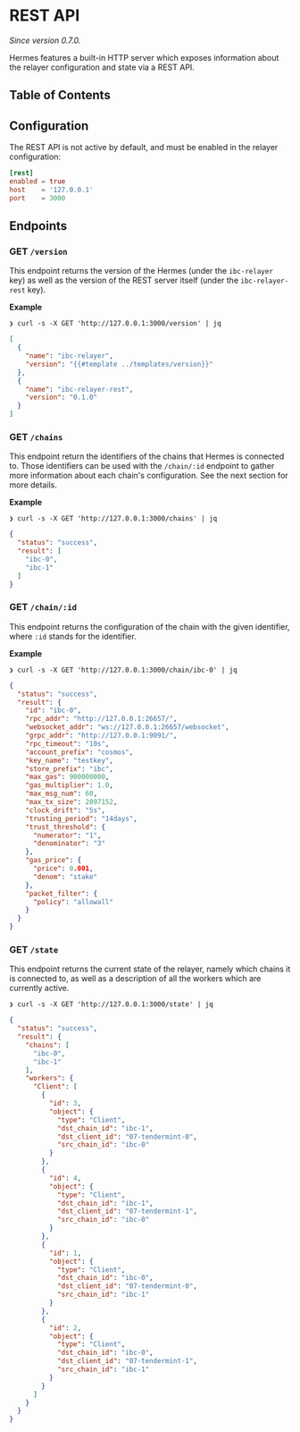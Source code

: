 # REST API

*Since version 0.7.0.*

Hermes features a built-in HTTP server which exposes information
about the relayer configuration and state via a REST API.

## Table of Contents

<!-- toc -->

## Configuration

The REST API is not active by default, and must be enabled in the relayer configuration:

```toml
[rest]
enabled = true
host    = '127.0.0.1'
port    = 3000
```

## Endpoints

### GET `/version`

This endpoint returns the version of the Hermes (under the `ibc-relayer` key) as well
as the version of the REST server itself (under the `ibc-relayer-rest` key).

**Example**

```
❯ curl -s -X GET 'http://127.0.0.1:3000/version' | jq
```

```json
[
  {
    "name": "ibc-relayer",
    "version": "{{#template ../templates/version}}"
  },
  {
    "name": "ibc-relayer-rest",
    "version": "0.1.0"
  }
]
```

### GET `/chains`

This endpoint return the identifiers of the chains that Hermes is connected to.
Those identifiers can be used with the `/chain/:id` endpoint to gather more
information about each chain's configuration. See the next section for more details.

**Example**

```
❯ curl -s -X GET 'http://127.0.0.1:3000/chains' | jq
```

```json
{
  "status": "success",
  "result": [
    "ibc-0",
    "ibc-1"
  ]
}
```

### GET `/chain/:id`

This endpoint returns the configuration of the chain with the given identifier,
where `:id` stands for the identifier.

**Example**

```
❯ curl -s -X GET 'http://127.0.0.1:3000/chain/ibc-0' | jq
```

```json
{
  "status": "success",
  "result": {
    "id": "ibc-0",
    "rpc_addr": "http://127.0.0.1:26657/",
    "websocket_addr": "ws://127.0.0.1:26657/websocket",
    "grpc_addr": "http://127.0.0.1:9091/",
    "rpc_timeout": "10s",
    "account_prefix": "cosmos",
    "key_name": "testkey",
    "store_prefix": "ibc",
    "max_gas": 900000000,
    "gas_multiplier": 1.0,
    "max_msg_num": 60,
    "max_tx_size": 2097152,
    "clock_drift": "5s",
    "trusting_period": "14days",
    "trust_threshold": {
      "numerator": "1",
      "denominator": "3"
    },
    "gas_price": {
      "price": 0.001,
      "denom": "stake"
    },
    "packet_filter": {
      "policy": "allowall"
    }
  }
}
```

### GET `/state`

This endpoint returns the current state of the relayer,
namely which chains it is connected to, as well as a description
of all the workers which are currently active.

```
❯ curl -s -X GET 'http://127.0.0.1:3000/state' | jq
```

```json
{
  "status": "success",
  "result": {
    "chains": [
      "ibc-0",
      "ibc-1"
    ],
    "workers": {
      "Client": [
        {
          "id": 3,
          "object": {
            "type": "Client",
            "dst_chain_id": "ibc-1",
            "dst_client_id": "07-tendermint-0",
            "src_chain_id": "ibc-0"
          }
        },
        {
          "id": 4,
          "object": {
            "type": "Client",
            "dst_chain_id": "ibc-1",
            "dst_client_id": "07-tendermint-1",
            "src_chain_id": "ibc-0"
          }
        },
        {
          "id": 1,
          "object": {
            "type": "Client",
            "dst_chain_id": "ibc-0",
            "dst_client_id": "07-tendermint-0",
            "src_chain_id": "ibc-1"
          }
        },
        {
          "id": 2,
          "object": {
            "type": "Client",
            "dst_chain_id": "ibc-0",
            "dst_client_id": "07-tendermint-1",
            "src_chain_id": "ibc-1"
          }
        }
      ]
    }
  }
}
```
